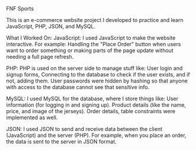 FNF Sports 

This is an e-commerce website project I developed to practice and learn JavaScript, PHP, JSON, and MySQL.

What I Worked On: 
  JavaScript: 
  I used JavaScript to make the website interactive. For example: Handling the "Place Order" button when users want to order something or making parts of the page update without needing a full page refresh.
  
  PHP: 
  PHP is used on the server side to manage stuff like: User login and signup forms, Connecting to the database to check if the user exists, and if not, adding them. User passwords were hidden by hashing so that anyone with access to the database cannot see that sensitive info.
  
  MySQL: 
  I used MySQL for the database, where I store things like: User information (for logging in and signing up). 
  Product details (like the name, price, and image of the jerseys).
  Order details, table constraints were implemented as well.
  
  JSON: 
  I used JSON to send and receive data between the client (JavaScript) and the server (PHP). For example, when you place an order, the data is sent to the server in JSON format.
